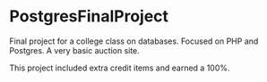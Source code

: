 # PostgresFinalProject
Final project for a college class on databases.  Focused on PHP and Postgres.  A very basic auction site.

This project included extra credit items and earned a 100%.
